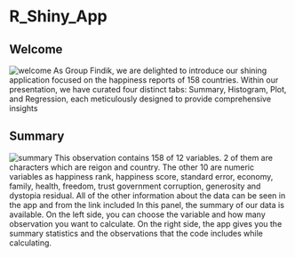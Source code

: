 # R_Shiny_App
## Welcome
![welcome](https://github.com/sidaryuk/R_Shiny_App/assets/161333970/1b403900-0ec8-47f4-b41b-31c276965d43)
As Group Findik, we are delighted to introduce our shining application focused on the happiness reports of 158 countries. Within our presentation, we have curated four distinct tabs: Summary, Histogram, Plot, and Regression, each meticulously designed to provide comprehensive insights
## Summary
![summary](https://github.com/sidaryuk/R_Shiny_App/assets/161333970/f5d28a02-0517-463b-b590-c46e2f5aad44)
This observation contains 158 of 12 variables. 2 of them are characters which are reigon and country. The other 10 are numeric variables as happiness rank, happiness score, standard error, economy, family, health, freedom, trust government corruption, generosity and dystopia residual. All of the other information about the data can be seen in the app and from the link included 
In this panel, the summary of our data is available. On the left side, you can choose the variable and how many observation you want to calculate. On the right side, the app gives you the summary statistics and the observations that the code includes while calculating.


